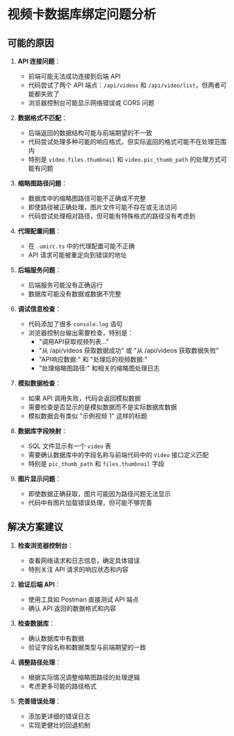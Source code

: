 # 视频卡数据库绑定问题分析

## 可能的原因

1. **API 连接问题**：
   - 前端可能无法成功连接到后端 API
   - 代码尝试了两个 API 端点：`/api/videos` 和 `/api/video/list`，但两者可能都失败了
   - 浏览器控制台可能显示网络错误或 CORS 问题

2. **数据格式不匹配**：
   - 后端返回的数据结构可能与前端期望的不一致
   - 代码尝试处理多种可能的响应格式，但实际返回的格式可能不在处理范围内
   - 特别是 `video.files.thumbnail` 和 `video.pic_thumb_path` 的处理方式可能有问题

3. **缩略图路径问题**：
   - 数据库中的缩略图路径可能不正确或不完整
   - 即使路径被正确处理，图片文件可能不存在或无法访问
   - 代码尝试处理相对路径，但可能有特殊格式的路径没有考虑到

4. **代理配置问题**：
   - 在 `.umirc.ts` 中的代理配置可能不正确
   - API 请求可能被重定向到错误的地址

5. **后端服务问题**：
   - 后端服务可能没有正确运行
   - 数据库可能没有数据或数据不完整

6. **调试信息检查**：
   - 代码添加了很多 `console.log` 语句
   - 浏览器控制台输出需要检查，特别是：
     - "调用API获取视频列表..."
     - "从 /api/videos 获取数据成功" 或 "从 /api/videos 获取数据失败"
     - "API响应数据:" 和 "处理后的视频数据:"
     - "处理缩略图路径:" 和相关的缩略图处理日志

7. **模拟数据检查**：
   - 如果 API 调用失败，代码会返回模拟数据
   - 需要检查是否显示的是模拟数据而不是实际数据库数据
   - 模拟数据会有类似 "示例视频 1" 这样的标题

8. **数据库字段映射**：
   - SQL 文件显示有一个 `video` 表
   - 需要确认数据库中的字段名称与前端代码中的 `Video` 接口定义匹配
   - 特别是 `pic_thumb_path` 和 `files.thumbnail` 字段

9. **图片显示问题**：
   - 即使数据正确获取，图片可能因为路径问题无法显示
   - 代码中有图片加载错误处理，但可能不够完善

## 解决方案建议

1. **检查浏览器控制台**：
   - 查看网络请求和日志信息，确定具体错误
   - 特别关注 API 请求的响应状态和内容

2. **验证后端 API**：
   - 使用工具如 Postman 直接测试 API 端点
   - 确认 API 返回的数据格式和内容

3. **检查数据库**：
   - 确认数据库中有数据
   - 验证字段名称和数据类型与前端期望的一致

4. **调整路径处理**：
   - 根据实际情况调整缩略图路径的处理逻辑
   - 考虑更多可能的路径格式

5. **完善错误处理**：
   - 添加更详细的错误日志
   - 实现更健壮的回退机制 